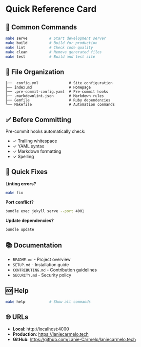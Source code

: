 # Quick Reference Card

## 🚀 Common Commands

```bash
make serve          # Start development server
make build          # Build for production
make lint           # Check code quality
make clean          # Remove generated files
make test           # Build and test site
```

## 📝 File Organization

```
├── _config.yml              # Site configuration
├── index.md                 # Homepage
├── .pre-commit-config.yaml  # Pre-commit hooks
├── .markdownlint.json       # Markdown rules
├── Gemfile                  # Ruby dependencies
└── Makefile                 # Automation commands
```

## ✅ Before Committing

Pre-commit hooks automatically check:
- ✓ Trailing whitespace
- ✓ YAML syntax
- ✓ Markdown formatting
- ✓ Spelling

## 🔧 Quick Fixes

**Linting errors?**
```bash
make fix
```

**Port conflict?**
```bash
bundle exec jekyll serve --port 4001
```

**Update dependencies?**
```bash
bundle update
```

## 📚 Documentation

- `README.md` - Project overview
- `SETUP.md` - Installation guide
- `CONTRIBUTING.md` - Contribution guidelines
- `SECURITY.md` - Security policy

## 🆘 Help

```bash
make help           # Show all commands
```

## 🌐 URLs

- **Local**: http://localhost:4000
- **Production**: https://laniecarmelo.tech
- **GitHub**: https://github.com/Lanie-Carmelo/laniecarmelo.tech

